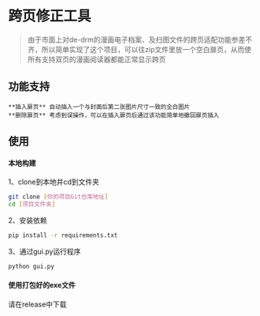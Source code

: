 # 跨页修正工具
> 由于市面上对de-drm的漫画电子档案、及扫图文件的跨页适配功能参差不齐，所以简单实现了这个项目，可以往zip文件里放一个空白扉页，从而使所有支持双页的漫画阅读器都能正常显示跨页

## 功能支持
    **插入扉页** 自动插入一个与封面后第二张图片尺寸一致的全白图片
    **删除扉页** 考虑到误操作，可以在插入扉页后通过该功能简单地撤回扉页插入

## 使用

#### 本地构建
1、clone到本地并cd到文件夹
```bash
git clone [你的项目Git仓库地址]
cd [项目文件夹]
```
2、安装依赖
```bash
pip install -r requirements.txt
```
3、通过gui.py运行程序
```bash
python gui.py
```

#### 使用打包好的exe文件
请在release中下载